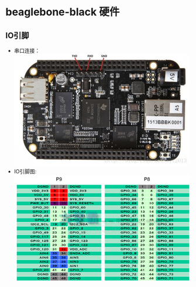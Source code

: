 # beaglebone-black 硬件

## IO引脚

* 串口连接：
    ![](bbb_uart_0.jpg)
* IO引脚图:
    ![bbb-io引脚](bbb_extern_io.png)
